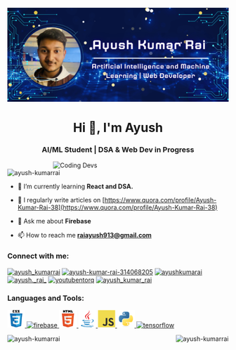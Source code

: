 ![logo](https://github.com/ayush-kumarrai/ayush-kumarrai/blob/main/GitHub%20banner.png)

<h1 align="center">Hi 👋, I'm Ayush</h1>
<h3 align="center">AI/ML Student | DSA & Web Dev in Progress</h3>

<img align="right" alt="Coding Devs" width="400" src="https://camo.githubusercontent.com/19db51af5f90f1b152bc0b9078f5fe97053955be5074f03f17019c70345bdcdb/68747470733a2f2f6d69726f2e6d656469756d2e636f6d2f6d61782f313336302f302a37513379765349765f7430696f4a2d5a2e676966">

<p align="left"> <img src="https://komarev.com/ghpvc/?username=ayush-kumarrai&label=Profile%20views&color=0e75b6&style=flat" alt="ayush-kumarrai" /> </p>

- 🌱 I’m currently learning **React and DSA.**

- 📝 I regularly write articles on [https://www.quora.com/profile/Ayush-Kumar-Rai-38](https://www.quora.com/profile/Ayush-Kumar-Rai-38)

- 💬 Ask me about **Firebase**

- 📫 How to reach me **raiayush913@gmail.com**

<h3 align="left">Connect with me:</h3>
<p align="left">
<a href="https://twitter.com/ayush_kumarrai" target="blank"><img align="center" src="https://raw.githubusercontent.com/rahuldkjain/github-profile-readme-generator/master/src/images/icons/Social/twitter.svg" alt="ayush_kumarrai" height="30" width="40" /></a>
<a href="https://linkedin.com/in/ayush-kumar-rai-314068205" target="blank"><img align="center" src="https://raw.githubusercontent.com/rahuldkjain/github-profile-readme-generator/master/src/images/icons/Social/linked-in-alt.svg" alt="ayush-kumar-rai-314068205" height="30" width="40" /></a>
<a href="https://fb.com/ayushkumarai" target="blank"><img align="center" src="https://raw.githubusercontent.com/rahuldkjain/github-profile-readme-generator/master/src/images/icons/Social/facebook.svg" alt="ayushkumarai" height="30" width="40" /></a>
<a href="https://instagram.com/ayush._rai_" target="blank"><img align="center" src="https://raw.githubusercontent.com/rahuldkjain/github-profile-readme-generator/master/src/images/icons/Social/instagram.svg" alt="ayush._rai_" height="30" width="40" /></a>
<a href="https://www.youtube.com/c/youtubentorq" target="blank"><img align="center" src="https://raw.githubusercontent.com/rahuldkjain/github-profile-readme-generator/master/src/images/icons/Social/youtube.svg" alt="youtubentorq" height="30" width="40" /></a>
<a href="https://discord.gg/ayush_kumar_rai" target="blank"><img align="center" src="https://raw.githubusercontent.com/rahuldkjain/github-profile-readme-generator/master/src/images/icons/Social/discord.svg" alt="ayush_kumar_rai" height="30" width="40" /></a>
</p>

<h3 align="left">Languages and Tools:</h3>
<p align="left"> <a href="https://www.w3schools.com/css/" target="_blank" rel="noreferrer"> <img src="https://raw.githubusercontent.com/devicons/devicon/master/icons/css3/css3-original-wordmark.svg" alt="css3" width="40" height="40"/> </a> <a href="https://firebase.google.com/" target="_blank" rel="noreferrer"> <img src="https://www.vectorlogo.zone/logos/firebase/firebase-icon.svg" alt="firebase" width="40" height="40"/> </a> <a href="https://www.w3.org/html/" target="_blank" rel="noreferrer"> <img src="https://raw.githubusercontent.com/devicons/devicon/master/icons/html5/html5-original-wordmark.svg" alt="html5" width="40" height="40"/> </a> <a href="https://www.java.com" target="_blank" rel="noreferrer"> <img src="https://raw.githubusercontent.com/devicons/devicon/master/icons/java/java-original.svg" alt="java" width="40" height="40"/> </a> <a href="https://developer.mozilla.org/en-US/docs/Web/JavaScript" target="_blank" rel="noreferrer"> <img src="https://raw.githubusercontent.com/devicons/devicon/master/icons/javascript/javascript-original.svg" alt="javascript" width="40" height="40"/> </a> <a href="https://www.python.org" target="_blank" rel="noreferrer"> <img src="https://raw.githubusercontent.com/devicons/devicon/master/icons/python/python-original.svg" alt="python" width="40" height="40"/> </a> <a href="https://www.tensorflow.org" target="_blank" rel="noreferrer"> <img src="https://www.vectorlogo.zone/logos/tensorflow/tensorflow-icon.svg" alt="tensorflow" width="40" height="40"/> </a> </p>

<p><img align="left" src="https://github-readme-stats.vercel.app/api/top-langs?username=ayush-kumarrai&show_icons=true&locale=en&layout=compact" alt="ayush-kumarrai" /></p>

<p><img align="right" src="https://github-readme-streak-stats.herokuapp.com/?user=ayush-kumarrai&" alt="ayush-kumarrai" /></p>

